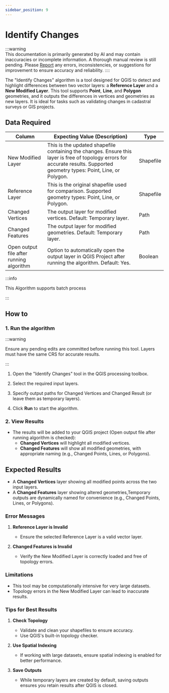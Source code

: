 ```yaml
---
sidebar_position: 9
---
```


# Identify Changes

:::warning  
This documentation is primarily generated by AI and may contain inaccuracies or incomplete information. A thorough manual review is still pending. Please [Report](../../feedback) any errors, inconsistencies, or suggestions for improvement to ensure accuracy and reliability.
::::  

The "Identify Changes" algorithm is a tool designed for QGIS to detect and highlight differences between two vector layers: a **Reference Layer** and a **New Modified Layer**. This tool supports **Point**, **Line**, and **Polygon** geometries, and it outputs the differences in vertices and geometries as new layers. It is ideal for tasks such as validating changes in cadastral surveys or GIS projects.

## Data Required

| Column                                   | Expecting Value (Description)                                                                                                                                               | Type      |
| ---------------------------------------- | --------------------------------------------------------------------------------------------------------------------------------------------------------------------------- | --------- |
| New Modified Layer                       | This is the updated shapefile containing the changes. Ensure this layer is free of topology errors for accurate results. Supported geometry types: Point, Line, or Polygon. | Shapefile |
| Reference Layer                          | This is the original shapefile used for comparison. Supported geometry types: Point, Line, or Polygon.                                                                      | Shapefile |
| Changed Vertices                         | The output layer for modified vertices. Default: Temporary layer.                                                                                                           | Path      |
| Changed Features                         | The output layer for modified geometries. Default: Temporary layer.                                                                                                         | Path      |
| Open output file after running algorithm | Option to automatically open the output layer in QGIS Project after running the algorithm. Default: Yes.                                                                    | Boolean   |

:::info

This Algorithm supports batch process

:::

## How to

### 1. Run the algorithm

:::warning

Ensure any pending edits are committed before running this tool. Layers must have the same CRS for accurate results.

:::

1. Open the "Identify Changes" tool in the QGIS processing toolbox.

2. Select the required input layers.

3. Specify output paths for Changed Vertices and Changed Result (or leave them as temporary layers).

4. Click **Run** to start the algorithm.

### 2. View Results

- The results will be added to your QGIS project (Open output file after running algorithm is checked):
  - **Changed Vertices** will highlight all modified vertices.
  - **Changed Features** will show all modified geometries, with appropriate naming (e.g., Changed Points, Lines, or Polygons).

## Expected Results

- A **Changed Vertices** layer showing all modified points across the two input layers.
- A **Changed Features** layer showing altered geometries,Temporary outputs are dynamically named for convenience  (e.g., Changed Points, Lines, or Polygons).

### Error Messages

1. **Reference Layer is Invalid**
   
   - Ensure the selected Reference Layer is a valid vector layer.

2. **Changed Features is Invalid**
   
   - Verify the New Modified Layer is correctly loaded and free of topology errors.

### Limitations

- This tool may be computationally intensive for very large datasets.
- Topology errors in the New Modified Layer can lead to inaccurate results.

### Tips for Best Results

1. **Check Topology**
   
   - Validate and clean your shapefiles to ensure accuracy.
   - Use QGIS's built-in topology checker.

2. **Use Spatial Indexing**
   
   - If working with large datasets, ensure spatial indexing is enabled for better performance.

3. **Save Outputs**
   
   - While temporary layers are created by default, saving outputs ensures you retain results after QGIS is closed. 
